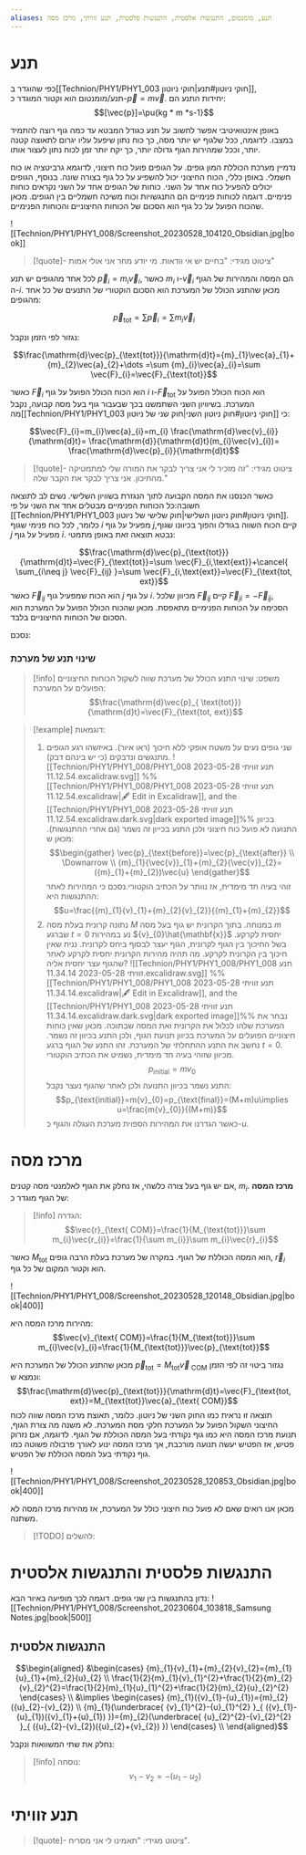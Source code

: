 ```yaml
---
aliases: תנע, מומנטום, התנגשות אלסטית, התנגשות פלסטית, תנע זוויתי, מרכז מסה
---
```

# תנע
כפי שהוגדר ב[[Technion/PHY1/PHY1_003 חוקי ניוטון#תנע|חוקי ניוטון]], תנע/מומנטום הוא וקטור המוגדר כ-$\vec{p}=m\vec{v}$. יחידות התנע הם:
$$[\vec{p}]=\pu{kg * m *s-1}$$


באופן אינטואיטיבי אפשר לחשוב על תנע כגודל המבטא עד כמה
גוף רוצה להתמיד במצבו. לדוגמה, ככל שלגוף יש יותר מסה, כך כוח נתון שיפעל עליו יגרום לתאוצה קטנה יותר, וככל שמהירות הגוף גדולה יותר, כך יקח יותר זמן לכוח נתון לעצור אותו.

נדמיין מערכת הכוללת המון גופים. על הגופים פועל כוח חיצוני, לדוגמא גרביטציה או כוח חשמלי. באופן כללי, הכוח החיצוני יכול להשפיע על כל גוף בצורה שונה. בנוסף,
הגופים יכולים להפעיל כוח אחד על השני. כוחות של הגופים אחד על השני נקראים כוחות פנימיים. דוגמה לכוחות פנימיים הם התנגשויות וכוח משיכה חשמליים בין הגופים. מכאן שהכוח הפועל על כל גוף הוא הסכום של הכוחות החיצוניים והכוחות הפנימיים.

![[Technion/PHY1/PHY1_008/Screenshot_20230528_104120_Obsidian.jpg|book]]

>[!quote]- ציטוט מגידי:
>"בחיים יש אי וודאות. מי יודע מחר אני אולי אמות"


לכל אחד מהגופים יש תנע $\vec{p}_{i}=m_{i}\vec{v}_{i}$, כאשר $m_{i}$ ו-$\vec{v}_{i}$ הם המסה  והמהירות של הגוף ה-$i$. מכאן שהתנע הכולל של המערכת הוא הסכום הוקטורי של התנעים של כל אחד מהגופים:

$$\vec{p}_{\text{tot}}=\sum \vec{p}_{i}= \sum m_{i}\vec{v}_{i}$$

נגזור לפי הזמן ונקבל:

$$\frac{\mathrm{d}\vec{p}_{\text{tot}}}{\mathrm{d}t}={m}_{1}\vec{a}_{1}+{m}_{2}\vec{a}_{2}+\dots =\sum {m}_{i}\vec{a}_{i}=\sum  \vec{F}_{i}=\vec{F}_{\text{tot}}$$

כאשר $\vec{F}_{i}$ הוא הכוח הכולל הפועל על גוף $i$ ו-$\vec{F}_{\text{tot}}$ הוא הכוח הכולל הפועל על המערכת. בשיוויון השני השתמשנו בכך שבעבור גוף בעל מסה קבועה, נקבל מה[[Technion/PHY1/PHY1_003 חוקי ניוטון#חוק ניוטון השני|חוק שני של ניוטון]] כי:

$$\vec{F}_{i}=m_{i}\vec{a}_{i}=m_{i} \frac{\mathrm{d}\vec{v}_{i}}{\mathrm{d}t}= \frac{\mathrm{d}}{\mathrm{d}t}(m_{i}\vec{v}_{i})= \frac{\mathrm{d}\vec{p}_{i}}{\mathrm{d}t}$$

>[!quote]- ציטוט מגידי:
>"זה מזכיר לי אני צריך לבקר את המורה שלי למתמטיקה מהתיכון. אני צריך לבקר את הקבר שלה."



כאשר הכנסנו את המסה הקבועה לתוך הנגזרת בשוויון השלישי. נשים לב לתוצאה חשובה:כל הכוחות הפנימיים מבטלים אחד את השני על פי [[Technion/PHY1/PHY1_003 חוקי ניוטון#חוק ניוטון השלישי|חוק שלישי של ניוטון]].
כלומר, לכל כוח פנימי שגוף $i$ מפעיל על גוף $j$,קיים הכוח השווה בגודלו והפוך בכיוונו שגוף $j$ מפעיל על גוף $i$. נבטא תוצאה זאת באופן מתמטי:

$$\frac{\mathrm{d}\vec{p}_{\text{tot}}}{\mathrm{d}t}=\vec{F}_{\text{tot}}=\sum \vec{F}_{i,\text{ext}}+\cancel{ \sum_{i\neq j} \vec{F}_{ij} }=\sum \vec{F}_{i,\text{ext}}=\vec{F}_{\text{tot, ext}}$$
כאשר $\vec{F}_{ij}$ הוא הכוח שמפעיל גוף $j$ על גוף $i$. מכיוון שלכל $\vec{F}_{ij}$ קיים $\vec{F}_{ji}=-\vec{F}_{ij}$, הסכימה על הכוחות הפנימיים מתאפסת. מכאן שהכוח הכולל הפועל על המערכת הוא הסכום של הכוחות החיצוניים בלבד.

נסכם:
### שינוי תנע של מערכת
>[!info] משפט:
>שינוי התנע הכולל של  מערכת שווה לשקול הכוחות החיצוניים הפועלים על המערכת:
>$$\frac{\mathrm{d}\vec{p}_{ \text{tot}}}{\mathrm{d}t}=\vec{F}_{\text{tot, ext}}$$


>[!example] דוגמאות:
>1. שני גופים נעים על משטח אופקי ללא חיכוך (ראו איור). באיזשהו רגע הגופים מתנגשים ונדבקים (כי יש בינהם דבק).
>	![[Technion/PHY1/PHY1_008/PHY1_008 תנע זוויתי 2023-05-28 11.12.54.excalidraw.svg]]
>	%%[[Technion/PHY1/PHY1_008/PHY1_008 תנע זוויתי 2023-05-28 11.12.54.excalidraw|🖋 Edit in Excalidraw]], and the [[Technion/PHY1/PHY1_008 תנע זוויתי 2023-05-28 11.12.54.excalidraw.dark.svg|dark exported image]]%%
>	בכיוון התנועה לא פועל כוח חיצוני ולכן התנע בכייון זה נשמר (גם אחרי ההתנגשות). מכאן ש:
>	$$\begin{gather}
\vec{p}_{\text{before}}=\vec{p}_{\text{after}} \\
\Downarrow \\
{m}_{1}{\vec{v}}_{1}+{m}_{2}{\vec{v}}_{2}=({m}_{1}+{m}_{2})\vec{u}
\end{gather}$$
>	זוהי בעיה חד מימדית, אז נוותר על הכתיב הוקטורי.נסכם כי המהירות לאחר ההתנגשות היא:
>	$$u=\frac{{m}_{1}{v}_{1}+{m}_{2}{v}_{2}}{{m}_{1}+{m}_{2}}$$
>2. נתונה קרונית בעלת מסה $M$ במנוחה. בתוך הקרונית יש גוף בעל מסה $m$ שברגע $t=0$ נע במהירות ${v}_{0}\hat{\mathbf{x}}$ יחסית לקרקע. בשל החיכוך בין הגוף לקרונית, הגוף יעצר לבסוף ביחס לקרונית. נניח שאין חיכוך בין הקרונית לקרקע. מה תהיה מהירות הקרונית יחסית לקרקע לאחר שהגוף עצר יחסית אליה?
>	![[Technion/PHY1/PHY1_008/PHY1_008 תנע זוויתי 2023-05-28 11.34.14.excalidraw.svg]]
>	%%[[Technion/PHY1/PHY1_008/PHY1_008 תנע זוויתי 2023-05-28 11.34.14.excalidraw|🖋 Edit in Excalidraw]], and the [[Technion/PHY1/PHY1_008 תנע זוויתי 2023-05-28 11.34.14.excalidraw.dark.svg|dark exported image]]%%
>	נבחר את המערכת שלהו לכלול את הקרונית ואת המסה שבתוכה. מכאן שאין כוחות חיצוניים הפועלים על המערכת בכיוון תנועת הגוף, ולכן התנע בכיוון זה נשמר. נחשב את התנע ההתחלתי של המערכת. זהו התנע של הגוף ברגע $t=0$. מכיוון שזוהי בעיה חד מימדית, נשמיט את הכתיב הוקטורי.
>	$$p_{\text{initial}}=m{v}_{0}$$
>	התנע נשמר בכיוון התנועה ולכן לאחר שהגוף נעצר נקבל:
>	$$p_{\text{initial}}=m{v}_{0}=p_{\text{final}}=(M+m)u\implies u=\frac{m{v}_{0}}{(M+m)}$$
>	כאשר הגדרנו את המהירות הספוית מערכת העגלה והגוף כ-$u$.
>

# מרכז מסה
אם יש גוף בעל צורה כלשהי, אז נחלק את הגוף לאלמנטי מסה קטנים, $m_{i}$. **מרכז המסה** של הגוף מוגדר כ:

>[!info] הגדרה:
$$\vec{r}_{\text{ COM}}=\frac{1}{M_{\text{tot}}}\sum m_{i}\vec{r_{i}}=\frac{1}{\sum  m_{i}}\sum  m_{i}\vec{r}_{i}$$

כאשר $M_{\text{tot}}$ הוא המסה הכוללת של הגוף. במקרה של מערכת בעלת הרבה גופים, $\vec{r}_{i}$ הוא וקטור המקום של כל גוף.

![[Technion/PHY1/PHY1_008/Screenshot_20230528_120148_Obsidian.jpg|book|400]]

מהירות מרכז המסה היא:
$$\vec{v}_{\text{ COM}}=\frac{1}{M_{\text{tot}}}\sum m_{i}\vec{v}_{i}=\frac{1}{M_{\text{tot}}}\vec{p}_{\text{tot}}$$

מכאן שהתנע הכולל של המערכת היא $\vec{p}_{\text{tot}}=M_{\text{tot}}\vec{v}_{\text{ COM}}$ נגזור ביטוי זה לפי הזמן ונמצא ש:
$$\frac{\mathrm{d}\vec{p}_{\text{tot}}}{\mathrm{d}t}=\vec{F}_{\text{tot, ext}}=M_{\text{tot}}\vec{a}_{\text{ COM}}$$
תוצאה זו נראית כמו החוק השני של ניוטון. כלומר, תאוצת מרכז המסה שווה לכוח החיצוני השקול הפועל על המערכת חלקי מסת המערכת. לא משנה מה צורת הגוף, תנועת מרכז המסה היא כמו גוף נקודתי בעל המסה הכוללת של הגוף. לדוגמה, אם נזרוק פטיש, אז הפטיש יעשה תנועה מורכבת, אך מרכז המסה ינוע לאורך פרבולה פשוטה כמו גוף נקודתי בעל המסה הכוללת של הפטיש.

![[Technion/PHY1/PHY1_008/Screenshot_20230528_120853_Obsidian.jpg|book|400]]

מכאן אנו רואים שאם לא פועל כוח חיצוני כולל על המערכת, אז מהירות מרכז המסה לא משתנה.

>[!TODO] להשלים: 
 >

# התנגשות פלסטית והתנגשות אלסטית
נדון בהתנגשות בין שני גופים. דוגמה לכך מופיעה באיור הבא:
![[Technion/PHY1/PHY1_008/Screenshot_20230604_103818_Samsung Notes.jpg|book|500]]

## התנגשות אלסטית
$$\begin{aligned}
&\begin{cases}
{m}_{1}{v}_{1}+{m}_{2}{v}_{2}={m}_{1}{u}_{1}+{m}_{2}{u}_{2} \\
\frac{1}{2}{m}_{1}{v}_{1}^{2}+\frac{1}{2}{m}_{2}{v}_{2}^{2}=\frac{1}{2}{m}_{1}{u}_{1}^{2}+\frac{1}{2}{m}_{2}{u}_{2}^{2}
\end{cases} \\
&\implies \begin{cases}
{m}_{1}({v}_{1}-{u}_{1})={m}_{2}({u}_{2}-{v}_{2}) \\
{m}_{1}(\underbrace{ {v}_{1}^{2}-{u}_{1}^{2} }_{ ({v}_{1}-{u}_{1})({v}_{1}+{u}_{1}) })={m}_{2}(\underbrace{ {u}_{2}^{2}-{v}_{2}^{2} }_{ ({u}_{2}-{v}_{2})({u}_{2}+{v}_{2}) })
\end{cases} \\
\end{aligned}$$

נחלק את שתי המשוואות ונקבל:
>[!info] נוסחה: 
 >$${v}_{1}-{v}_{2}=-({u}_{1}-{u}_{2})$$

# תנע זוויתי

>[!quote]- ציטוט מגידי:
>"תאמינו לי אני מסריח".
>

